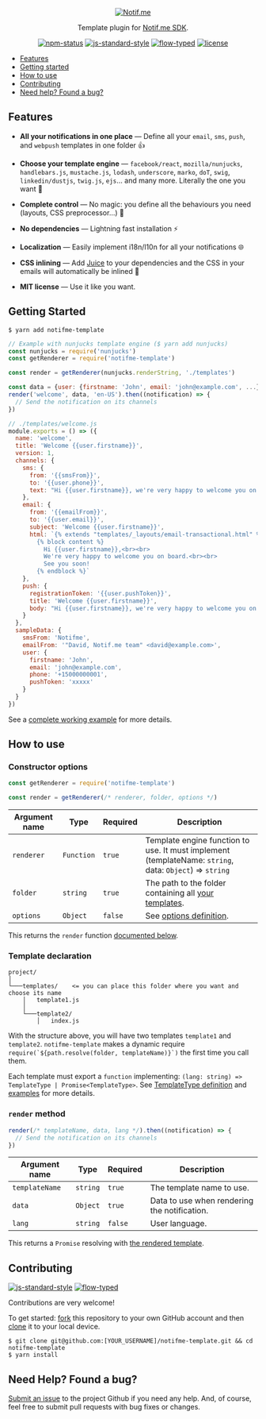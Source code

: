 <p align="center">
  <a href="https://www.notif.me">
    <img alt="Notif.me" src="https://notifme.github.io/notifme-sdk/img/logo.png" />
  </a>
</p>

<p align="center">
  Template plugin for <a href="https://github.com/notifme/notifme-sdk">Notif.me SDK</a>.
</p>

<p align="center">
  <a href="https://www.npmjs.com/package/notifme-template"><img alt="npm-status" src="https://img.shields.io/npm/v/notifme-template.svg?style=flat" /></a>
  <a href="https://github.com/standard/standard"><img alt="js-standard-style" src="https://img.shields.io/badge/codestyle-standard-brightgreen.svg?style=flat" /></a>
  <a href="https://flow.org/"><img alt="flow-typed" src="https://img.shields.io/badge/typing-Flow_Type-brightgreen.svg?style=flat" /></a>
  <a href="https://github.com/notifme/notifme-template/blob/master/LICENSE"><img alt="license" src="https://img.shields.io/badge/license-MIT_License-blue.svg?style=flat" /></a>
</p>

- [Features](#features)
- [Getting started](#getting-started)
- [How to use](#how-to-use)
- [Contributing](#contributing)
- [Need help? Found a bug?](#need-help-found-a-bug)

## Features

* **All your notifications in one place** — Define all your `email`, `sms`, `push`, and `webpush` templates in one folder :thumbsup:

* **Choose your template engine** — `facebook/react`, `mozilla/nunjucks`, `handlebars.js`, `mustache.js`, `lodash`, `underscore`, `marko`, `doT`, `swig`, `linkedin/dustjs`, `twig.js`, `ejs`... and many more. Literally the one you want :dancer:

* **Complete control** — No magic: you define all the behaviours you need (layouts, CSS preprocessor...) :rocket:

* **No dependencies** — Lightning fast installation :zap:

* **Localization** — Easily implement i18n/l10n for all your notifications :globe_with_meridians:

* **CSS inlining** — Add [Juice](https://github.com/Automattic/juice) to your dependencies and the CSS in your emails will automatically be inlined :ribbon:

* **MIT license** — Use it like you want.

## Getting Started

```shell
$ yarn add notifme-template
```

```javascript
// Example with nunjucks template engine ($ yarn add nunjucks)
const nunjucks = require('nunjucks')
const getRenderer = require('notifme-template')

const render = getRenderer(nunjucks.renderString, './templates')

const data = {user: {firstname: 'John', email: 'john@example.com', ...}}
render('welcome', data, 'en-US').then((notification) => {
  // Send the notification on its channels
})
```

```javascript
// ./templates/welcome.js
module.exports = () => ({
  name: 'welcome',
  title: 'Welcome {{user.firstname}}',
  version: 1,
  channels: {
    sms: {
      from: '{{smsFrom}}',
      to: '{{user.phone}}',
      text: "Hi {{user.firstname}}, we're very happy to welcome you on board!"
    },
    email: {
      from: '{{emailFrom}}',
      to: '{{user.email}}',
      subject: 'Welcome {{user.firstname}}',
      html: `{% extends "templates/_layouts/email-transactional.html" %}
        {% block content %}
          Hi {{user.firstname}},<br><br>
          We're very happy to welcome you on board.<br><br>
          See you soon!
        {% endblock %}`
    },
    push: {
      registrationToken: '{{user.pushToken}}',
      title: 'Welcome {{user.firstname}}',
      body: "Hi {{user.firstname}}, we're very happy to welcome you on board"
    }
  },
  sampleData: {
    smsFrom: 'Notifme',
    emailFrom: '"David, Notif.me team" <david@example.com>',
    user: {
      firstname: 'John',
      email: 'john@example.com',
      phone: '+15000000001',
      pushToken: 'xxxxx'
    }
  }
})
```

See a [complete working example](https://github.com/notifme/notifme-template/tree/master/example) for more details.

## How to use

### Constructor options

```javascript
const getRenderer = require('notifme-template')

const render = getRenderer(/* renderer, folder, options */)
```

| Argument name | Type | Required | Description |
| --- | --- | --- | --- |
| `renderer` | `Function` | `true` | Template engine function to use. It must implement (templateName: `string`, data: `Object`) => `string` | `Promise<string>`. |
| `folder` | `string` | `true` | The path to the folder containing all [your templates](#template-declaration). |
| `options` | `Object` | `false` | See [options definition](https://github.com/notifme/notifme-template/blob/master/types.js#L6-L22). |

This returns the `render` function [documented below](#render-method).

### Template declaration

```
project/
│
└───templates/    <= you can place this folder where you want and choose its name
    │   template1.js
    │
    └───template2/
        │   index.js
```

With the structure above, you will have two templates `template1` and `template2`. `notifme-template` makes a dynamic require ``` require(`${path.resolve(folder, templateName)}`) ``` the first time you call them.

Each template must export a `function` implementing: `(lang: string) => TemplateType | Promise<TemplateType>`. See  [TemplateType definition](https://github.com/notifme/notifme-template/blob/master/types.js#L24-L119) and [examples](https://github.com/notifme/notifme-template/tree/master/example) for more details.

### `render` method

```javascript
render(/* templateName, data, lang */).then((notification) => {
  // Send the notification on its channels
})
```

| Argument name | Type | Required | Description |
| --- | --- | --- | --- |
| `templateName` | `string` | `true` | The template name to use. |
| `data` | `Object` | `true` | Data to use when rendering the notification. |
| `lang` | `string` | `false` | User language. |

This returns a `Promise` resolving with [the rendered template](https://github.com/notifme/notifme-template/blob/master/types.js#L24-L119).

## Contributing

[![js-standard-style](https://img.shields.io/badge/codestyle-standard-brightgreen.svg?style=flat)](https://github.com/standard/standard)
[![flow-typed](https://img.shields.io/badge/typing-Flow_Type-brightgreen.svg?style=flat)](https://flow.org/)

Contributions are very welcome!

To get started: [fork](https://help.github.com/articles/fork-a-repo/) this repository to your own GitHub account and then [clone](https://help.github.com/articles/cloning-a-repository/) it to your local device.

```shell
$ git clone git@github.com:[YOUR_USERNAME]/notifme-template.git && cd notifme-template
$ yarn install
```

## Need Help? Found a bug?

[Submit an issue](https://github.com/notifme/notifme-template/issues) to the project Github if you need any help.
And, of course, feel free to submit pull requests with bug fixes or changes.

